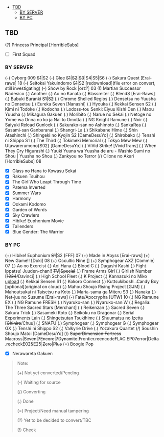 <!-- toc orderedList:0 depthFrom:1 depthTo:3 -->

- [TBD](#tbd)
	- [BY SERVER](#by-server)
	- [BY PC](#by-pc)

<!-- tocstop -->

## TBD

(?) Princess Principal [HorribleSubs]

- [ ] First Squad

### BY SERVER

(-) Cyborg 009 ~~S1~~|S2
(-) Glee ~~S1~~|~~S2~~|~~S3~~|S4|S5|S6
(-) Sakura Quest [Erai-raws] 18
(-) Seitokai Yakuindomo ~~S1~~|S2 [redownload](file error on convert, still investigating)
(-) Show by Rock [orz?] 03
(!) Martian Successor Nadesico
(.) Another
(.) Ao no Kanata
(.) Blassreiter
(.) BlendS [Erai-Raws]
(.) Bubuki Buranki ~~S1~~|~~S2~~
(.) Chrome Shelled Regios
(.) Densetsu no Yuusha no Densetsu
(.) Eureka Seven [Nanashi]
(.) Hyouka
(.) Kekkai Sensen S2
(.) Kimi ni Todoke
(.) Kodocha
(.) Lodoss-tou Senki: Eiyuu Kishi Den
(.) Maou Yuusha
(.) Mikagura Gakuen
(.) Moribito
(.) Narue no Sekai
(.) Netoge no Yome wa Onna no ko ja Nai to Omotta
(.) NG Knight Ramune
(.) Noir
(.) Saiyuki Reload Gunlock
(.) Sakurako-san no Ashimoto
(.) SankaRea
(.) Sasami-san Ganbaranai
(.) Shangri-La
(.) Shikabane Hime
(.) Shin Atashinchi
(.) Shingeki no Kyojin S2 [DameDesuYo]
(.) Shirobako
(.) Tenshi ni Shippo S1
(.) The Third
(.) Tokimeki Memorial
(.) Tokyo Mew Mew
(.) Utawarerumono{S02} [DameDesuYo]
(.) ViVid Strike! [VividTrans]
(.) When They Cry Higurashi
(.) Yuuki Yuuna wa Yuusha de aru - Washio Sumi no Shou | Yuusha no Shou
(.) Zankyou no Terror
(/) Clione no Akari [HorribleSubs] 08

- [x] Glass no Hana to Kowasu Sekai
- [x] Rakuen Tsuihou
- [x] The Girl Who Leapt Through Time
- [x] Patema Inverted
- [x] Summer Wars
- [x] Harmony
- [x] Ookami Kodomo
- [x] Garden of Words
- [x] Sky Crawlers
- [x] Hibike! Euphonium Movie
- [x] Tailenders
- [x] Blue Gender: The Warrior

### BY PC

(+) Hibike! Euphonium ~~S1~~|S2 [FFF] 07
(+) Made in Abyss [Erai-raws]
(+) New Game!! [Doki] 08
(+) Occultic Nine []
(+) Symphogear AXZ [Commie] 07
(.) Ao no Exorcist
(.) Aoi Hana
(.) Blood C
(.) Dagashi Kashi
(.) Fight Ippatsu! Juuden-chan!! ~~TV~~|~~Special~~
(.) Frame Arms Girl
(.) Girlish Number [~~1234~~/Davinci]
(.) High School Fleet
(.) K Project
(.) Kannazuki no Miko [upload](KBagi)
(.) Kekkai Sensen S1
(.) Kokoro Connect
(.) Kuttsukiboshi..Candy Boy [optional](original on cloud)
(.) Mahou Shoujo Rising Project [GJM]
(.) Mahoutsukai ni Taisetsu na Koto
(.) Maria-sama ga Miteru S3
(.) Nanaka
(.) Net-juu no Susume [Erai-raws]
(-) Fate/Apocrypha [UTW] 10
(.) NG Ramune EX
(.) NG Ramune FRESH
(.) Nyaruko-san
(.) Nyaruko-san W
(.) Regalia: The Three Sacred Stars [Merchant]
(.) Reikenzan
(.) Sacred Seven
(.) Sakura Trick
(.) Sasameki Koto
(.) Seikoku no Dragonar
(.) Serial Experiments Lain
(.) Shingetsutan Tsukihime
(.) Shuumatsu no Izetta [~~Chihiro~~/Chuu]
(.) SNAFU
(.) Symphogear
(.) Symphogear G
(.) Symphogear GX
(.) Tenshi ni Shippo S2
(.) Valkyrie Drive
(.) Yozakura Quartet
(/) Soushin Shoujo Matoi [DameDesuYo]
(/) ~~SuperDimension Fortress~~ Macross|~~Seven~~|~~7Encore~~|~~7Dynamite~~|Frontier.reencodeFLAC.EP07error|Delta.recheckE02&E25|~~Zero~~|~~Plus~~
(=) Boogie Pop

- [x] Nerawareta Gakuen

> Note:
>
> (+) Not yet converted/Pending
>
> (-) Waiting for source
>
> (/) Converting
>
> (.) Done
>
> (=) Project/Need manual tampering
>
> (?) Yet to be decided to convert/TBC
>
> (!) Check

